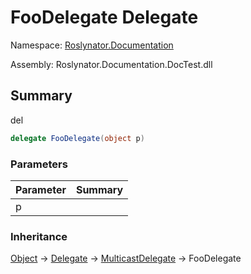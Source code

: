 # FooDelegate Delegate

Namespace: [Roslynator.Documentation](../README.md)

Assembly: Roslynator\.Documentation\.DocTest\.dll

## Summary

del

```csharp
delegate FooDelegate(object p)
```

### Parameters

| Parameter | Summary |
| --------- | ------- |
| p | |

### Inheritance

[Object](https://docs.microsoft.com/en-us/dotnet/api/system.object) &#x2192; [Delegate](https://docs.microsoft.com/en-us/dotnet/api/system.delegate) &#x2192; [MulticastDelegate](https://docs.microsoft.com/en-us/dotnet/api/system.multicastdelegate) &#x2192; FooDelegate

